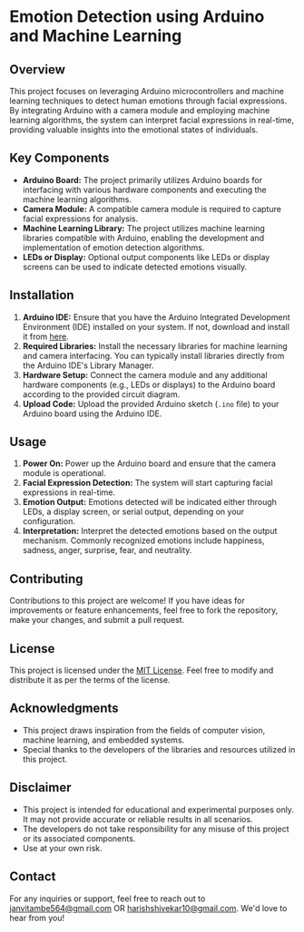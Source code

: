 # Emotion Detection using Arduino and Machine Learning

## Overview
This project focuses on leveraging Arduino microcontrollers and machine learning techniques to detect human emotions through facial expressions. By integrating Arduino with a camera module and employing machine learning algorithms, the system can interpret facial expressions in real-time, providing valuable insights into the emotional states of individuals.

## Key Components
- **Arduino Board:** The project primarily utilizes Arduino boards for interfacing with various hardware components and executing the machine learning algorithms.
- **Camera Module:** A compatible camera module is required to capture facial expressions for analysis.
- **Machine Learning Library:** The project utilizes machine learning libraries compatible with Arduino, enabling the development and implementation of emotion detection algorithms.
- **LEDs or Display:** Optional output components like LEDs or display screens can be used to indicate detected emotions visually.

## Installation
1. **Arduino IDE:** Ensure that you have the Arduino Integrated Development Environment (IDE) installed on your system. If not, download and install it from [here](https://www.arduino.cc/en/software).
2. **Required Libraries:** Install the necessary libraries for machine learning and camera interfacing. You can typically install libraries directly from the Arduino IDE's Library Manager.
3. **Hardware Setup:** Connect the camera module and any additional hardware components (e.g., LEDs or displays) to the Arduino board according to the provided circuit diagram.
4. **Upload Code:** Upload the provided Arduino sketch (`.ino` file) to your Arduino board using the Arduino IDE.

## Usage
1. **Power On:** Power up the Arduino board and ensure that the camera module is operational.
2. **Facial Expression Detection:** The system will start capturing facial expressions in real-time.
3. **Emotion Output:** Emotions detected will be indicated either through LEDs, a display screen, or serial output, depending on your configuration.
4. **Interpretation:** Interpret the detected emotions based on the output mechanism. Commonly recognized emotions include happiness, sadness, anger, surprise, fear, and neutrality.

## Contributing
Contributions to this project are welcome! If you have ideas for improvements or feature enhancements, feel free to fork the repository, make your changes, and submit a pull request.

## License
This project is licensed under the [MIT License](LICENSE). Feel free to modify and distribute it as per the terms of the license.

## Acknowledgments
- This project draws inspiration from the fields of computer vision, machine learning, and embedded systems.
- Special thanks to the developers of the libraries and resources utilized in this project.

## Disclaimer
- This project is intended for educational and experimental purposes only. It may not provide accurate or reliable results in all scenarios.
- The developers do not take responsibility for any misuse of this project or its associated components.
- Use at your own risk.

## Contact
For any inquiries or support, feel free to reach out to [janvitambe564@gmail.com](mailto:janvitambe564@gmail.com) OR [harishshivekar10@gmail.com](mailto:harishshivekar10@gmail.com). We'd love to hear from you!
